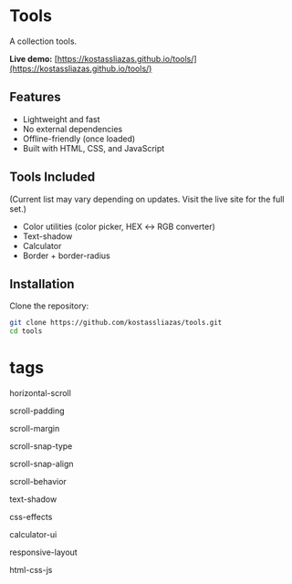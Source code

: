 
# Tools

A collection tools.

**Live demo:** [https://kostassliazas.github.io/tools/](https://kostassliazas.github.io/tools/)

## Features

- Lightweight and fast
- No external dependencies
- Offline-friendly (once loaded)
- Built with HTML, CSS, and JavaScript

## Tools Included

(Current list may vary depending on updates. Visit the live site for the full set.)

- Color utilities (color picker, HEX ↔ RGB converter)
- Text-shadow
- Calculator
- Border + border-radius

## Installation

Clone the repository:

```bash
git clone https://github.com/kostassliazas/tools.git
cd tools
```
# tags

horizontal-scroll

scroll-padding

scroll-margin

scroll-snap-type

scroll-snap-align

scroll-behavior

text-shadow

css-effects

calculator-ui

responsive-layout

html-css-js
